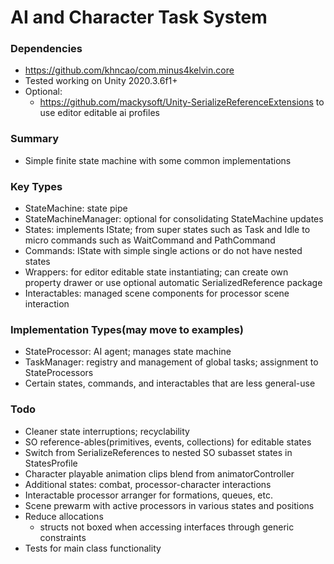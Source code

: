 # AI and Character Task System

### Dependencies
- https://github.com/khncao/com.minus4kelvin.core 
- Tested working on Unity 2020.3.6f1+
- Optional: 
  - https://github.com/mackysoft/Unity-SerializeReferenceExtensions to use editor editable ai profiles

### Summary
- Simple finite state machine with some common implementations

### Key Types
- StateMachine: state pipe
- StateMachineManager: optional for consolidating StateMachine updates
- States: implements IState; from super states such as Task and Idle to micro commands such as WaitCommand and PathCommand
- Commands: IState with simple single actions or do not have nested states
- Wrappers: for editor editable state instantiating; can create own property drawer or use optional automatic SerializedReference package
- Interactables: managed scene components for processor scene interaction

### Implementation Types(may move to examples)
- StateProcessor: AI agent; manages state machine
- TaskManager: registry and management of global tasks; assignment to StateProcessors
- Certain states, commands, and interactables that are less general-use

### Todo
- Cleaner state interruptions; recyclability
- SO reference-ables(primitives, events, collections) for editable states
- Switch from SerializeReferences to nested SO subasset states in StatesProfile
- Character playable animation clips blend from animatorController
- Additional states: combat, processor-character interactions
- Interactable processor arranger for formations, queues, etc.
- Scene prewarm with active processors in various states and positions
- Reduce allocations
  - structs not boxed when accessing interfaces through generic constraints
- Tests for main class functionality